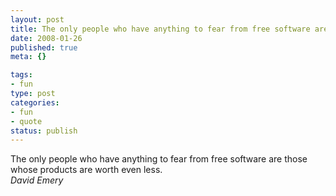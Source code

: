 ```yaml
--- 
layout: post
title: The only people who have anything to fear from free software are those whose products are worth even less.
date: 2008-01-26
published: true
meta: {}

tags: 
- fun
type: post
categories: 
- fun
- quote
status: publish
---
```

The only people who have anything to fear from free software are those whose products are worth even less.<br />_David Emery_
